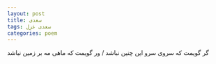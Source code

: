 ```yaml
---
layout: post
title: سعدی
tags: سعدی غزل
categories: poem
---
```


گر گویمت که سروی سرو این چنین نباشد / ور گویمت که ماهی مه بر زمین نباشد

